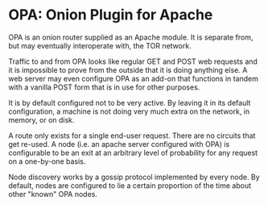 OPA: Onion Plugin for Apache
============================

OPA is an onion router supplied as an Apache module. It is separate
from, but may eventually interoperate with, the TOR network.

Traffic to and from OPA looks like regular GET and POST web requests
and it is impossible to prove from the outside that it is doing
anything else. A web server may even configure OPA as an add-on that
functions in tandem with a vanilla POST form that is in use for other
purposes.

It is by default configured not to be very active. By leaving it in
its default configuration, a machine is not doing very much extra on
the network, in memory, or on disk.

A route only exists for a single end-user request. There are no
circuits that get re-used.  A node (i.e. an apache server configured
with OPA) is configurable to be an exit at an arbitrary level of
probability for any request on a one-by-one basis.

Node discovery works by a gossip protocol implemented by every
node. By default, nodes are configured to lie a certain proportion of
the time about other "known" OPA nodes.

